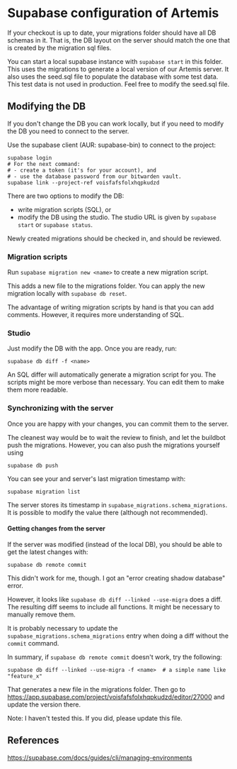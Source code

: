 # Supabase configuration of Artemis

If your checkout is up to date, your migrations folder should have
all DB schemas in it. That is, the DB layout on the server should match the
one that is created by the migration sql files.

You can start a local supabase instance with `supabase start` in this folder.
This uses the migrations to generate a local version of our Artemis server.
It also uses the seed.sql file to populate the database with some test data.
This test data is not used in production. Feel free to modify the seed.sql
file.

## Modifying the DB

If you don't change the DB you can work locally, but if you need to
modify the DB you need to connect to the server.

Use the supabase client (AUR: supabase-bin) to connect to the project:
```
supabase login
# For the next command:
# - create a token (it's for your account), and
# - use the database password from our bitwarden vault.
supabase link --project-ref voisfafsfolxhqpkudzd
```

There are two options to modify the DB:
- write migration scripts (SQL), or
- modify the DB using the studio. The studio URL is given by
  `supabase start` or `supabase status`.

Newly created migrations should be checked in, and should be reviewed.

### Migration scripts
Run `supabase migration new <name>` to create a new migration script.

This adds a new file to the migrations folder. You can apply the new
migration locally with `supabase db reset`.

The advantage of writing migration scripts by hand is that you can add
comments. However, it requires more understanding of SQL.

### Studio
Just modify the DB with the app. Once you are ready, run:
```
supabase db diff -f <name>
```

An SQL differ will automatically generate a migration script for you.
The scripts might be more verbose than necessary. You can edit them to
make them more readable.

### Synchronizing with the server
Once you are happy with your changes, you can commit them to the server.

The cleanest way would be to wait the review to finish, and let the buildbot
push the migrations. However, you can also push the migrations yourself using

```
supabase db push
```

You can see your and server's last migration timestamp with:
```
supabase migration list
```

The server stores its timestamp in `supabase_migrations.schema_migrations`. It
is possible to modify the value there (although not recommended).

#### Getting changes from the server
If the server was modified (instead of the local DB), you should be able to get
the latest changes with:
```
supabase db remote commit
```
This didn't work for me, though. I got an "error creating shadow database" error.

However, it looks like `supabase db diff --linked --use-migra` does a diff. The
resulting diff seems to include all functions. It might be necessary to manually
remove them.

It is probably necessary to update the `supabase_migrations.schema_migrations`
entry when doing a diff without the `commit` command.

In summary, if `supabase db remote commit` doesn't work, try the following:
```
supabase db diff --linked --use-migra -f <name>  # a simple name like "feature_x"
```
That generates a new file in the migrations folder. Then go to
https://app.supabase.com/project/voisfafsfolxhqpkudzd/editor/27000 and
update the version there.

Note: I haven't tested this. If you did, please update this file.

## References
https://supabase.com/docs/guides/cli/managing-environments
